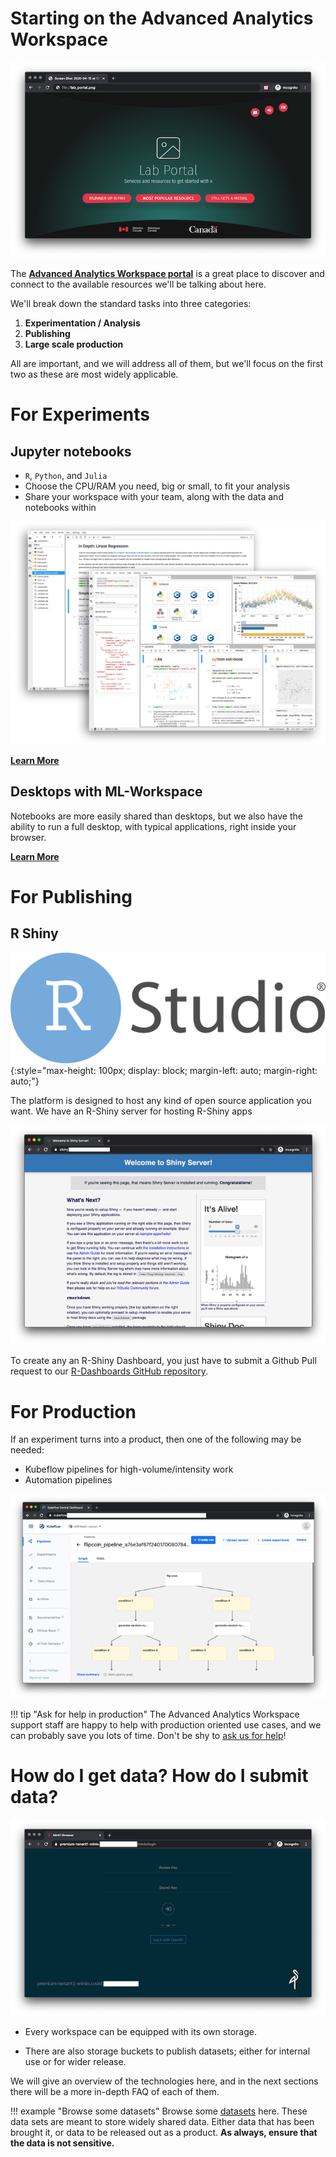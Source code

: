# Starting on the Advanced Analytics Workspace

![Advanced Analytics Workspace homepage](images/readme/portal_ui.png)

The
**[Advanced Analytics Workspace portal](https://portal.covid.cloud.statcan.ca)**
is a great place to discover and connect to the available resources we'll be
talking about here.

We'll break down the standard tasks into three categories:

1. **Experimentation / Analysis**
2. **Publishing**
3. **Large scale production**

All are important, and we will address all of them, but we'll focus on the first
two as these are most widely applicable.

# For Experiments

<!-- ![Kubeflow](images/logo-kubeflow.png){: style="max-height:200px"} -->

## Jupyter notebooks

- `R`, `Python`, and `Julia`
- Choose the CPU/RAM you need, big or small, to fit your analysis
- Share your workspace with your team, along with the data and notebooks within

![Jupyter Notebooks](images/jupyter_in_action.png)

[**Learn More**](1-Experiments/Jupyter)

## Desktops with ML-Workspace

Notebooks are more easily shared than desktops, but we also have the ability to
run a full desktop, with typical applications, right inside your browser.

[**Learn More**](1-Experiments/ML-Workspaces)

# For Publishing

## R Shiny

<!-- prettier-ignore -->
![R Shiny](images/logo-RStudio.png){:style="max-height: 100px; display: block; margin-left: auto; margin-right: auto;"}

The platform is designed to host any kind of open source application you want.
We have an R-Shiny server for hosting R-Shiny apps

![R Shiny Server](images/readme/shiny_ui.png)

To create any an R-Shiny Dashboard, you just have to submit a Github Pull
request to our
[R-Dashboards GitHub repository](https://github.com/StatCan/R-dashboards).

# For Production

If an experiment turns into a product, then one of the following may be needed:

- Kubeflow pipelines for high-volume/intensity work
- Automation pipelines

![Kubeflow Pipelines](images/readme/kubeflow_pipeline.png)

<!-- prettier-ignore -->
!!! tip "Ask for help in production"
    The Advanced Analytics Workspace support staff are happy to help with
    production oriented use cases, and we can probably save you lots of time.
    Don't be shy to [ask us for help](Help)!

# How do I get data? How do I submit data?

![Browse Datasets](images/readme/minio_ui.png)

- Every workspace can be equipped with its own storage.

- There are also storage buckets to publish datasets; either for internal use or
  for wider release.

We will give an overview of the technologies here, and in the next sections
there will be a more in-depth FAQ of each of them.

<!-- prettier-ignore -->
!!! example "Browse some datasets"
    Browse some [datasets](https://datasets.covid.cloud.statcan.ca) here. These
    data sets are meant to store widely shared data. Either data that has been
    brought it, or data to be released out as a product. **As always, ensure
    that the data is not sensitive.**

